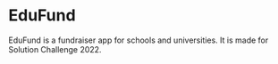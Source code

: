 # EduFund
EduFund is a fundraiser app for schools and universities. It is made for Solution Challenge 2022.
